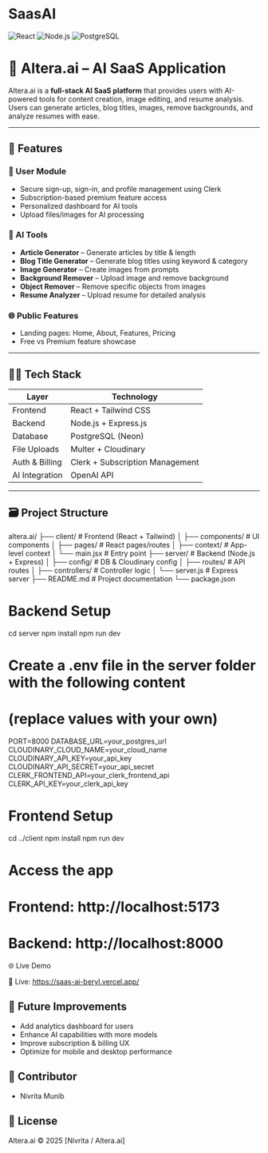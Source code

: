 # SaasAI
![React](https://img.shields.io/badge/React-20232A?style=for-the-badge&logo=react&logoColor=61DAFB)
![Node.js](https://img.shields.io/badge/Node.js-43853D?style=for-the-badge&logo=node.js&logoColor=white)
![PostgreSQL](https://img.shields.io/badge/PostgreSQL-316192?style=for-the-badge&logo=postgresql&logoColor=white)

# 🤖 Altera.ai – AI SaaS Application

Altera.ai is a **full-stack AI SaaS platform** that provides users with AI-powered tools for content creation, image editing, and resume analysis. Users can generate articles, blog titles, images, remove backgrounds, and analyze resumes with ease.  

---

## 🚀 Features

### 👤 User Module
- Secure sign-up, sign-in, and profile management using Clerk  
- Subscription-based premium feature access  
- Personalized dashboard for AI tools  
- Upload files/images for AI processing  

### 🤖 AI Tools
- **Article Generator** – Generate articles by title & length  
- **Blog Title Generator** – Generate blog titles using keyword & category  
- **Image Generator** – Create images from prompts  
- **Background Remover** – Upload image and remove background  
- **Object Remover** – Remove specific objects from images  
- **Resume Analyzer** – Upload resume for detailed analysis  

### 🌐 Public Features
- Landing pages: Home, About, Features, Pricing  
- Free vs Premium feature showcase  

---

## 🧑‍💻 Tech Stack

| Layer         | Technology                         |
|---------------|------------------------------------|
| Frontend      | React + Tailwind CSS               |
| Backend       | Node.js + Express.js               |
| Database      | PostgreSQL (Neon)                  |
| File Uploads  | Multer + Cloudinary                |
| Auth & Billing | Clerk + Subscription Management   |
| AI Integration | OpenAI API                        |

---

## 🗃️ Project Structure

altera.ai/
├── client/                 # Frontend (React + Tailwind)
│   ├── components/         # UI components
│   ├── pages/              # React pages/routes
│   ├── context/            # App-level context
│   └── main.jsx            # Entry point
├── server/                 # Backend (Node.js + Express)
│   ├── config/             # DB & Cloudinary config
│   ├── routes/             # API routes
│   ├── controllers/        # Controller logic
│   └── server.js           # Express server
├── README.md               # Project documentation
└── package.json


# Backend Setup
cd server
npm install
npm run dev

# Create a .env file in the server folder with the following content
# (replace values with your own)
PORT=8000
DATABASE_URL=your_postgres_url
CLOUDINARY_CLOUD_NAME=your_cloud_name
CLOUDINARY_API_KEY=your_api_key
CLOUDINARY_API_SECRET=your_api_secret
CLERK_FRONTEND_API=your_clerk_frontend_api
CLERK_API_KEY=your_clerk_api_key

# Frontend Setup
cd ../client
npm install
npm run dev

# Access the app
# Frontend: http://localhost:5173
# Backend: http://localhost:8000

🌐 Live Demo

🔗 Live: https://saas-ai-beryl.vercel.app/

## 📌 Future Improvements
- Add analytics dashboard for users
- Enhance AI capabilities with more models
- Improve subscription & billing UX
- Optimize for mobile and desktop performance

## 🤝 Contributor
- Nivrita Munib

## 🪪 License
Altera.ai © 2025 [Nivrita / Altera.ai]

